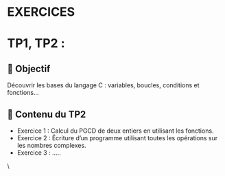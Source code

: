 # EXERCICES
# TP1, TP2 : 

## 🎯 Objectif
Découvrir les bases du langage C : variables, boucles, conditions et fonctions...

## 🧩 Contenu du TP2
- Exercice 1 : Calcul du PGCD de deux entiers en utilisant les fonctions.
- Exercice 2 : Écriture d’un programme utilisant toutes les opérations sur les nombres complexes.
- Exercice 3 : .....

\

